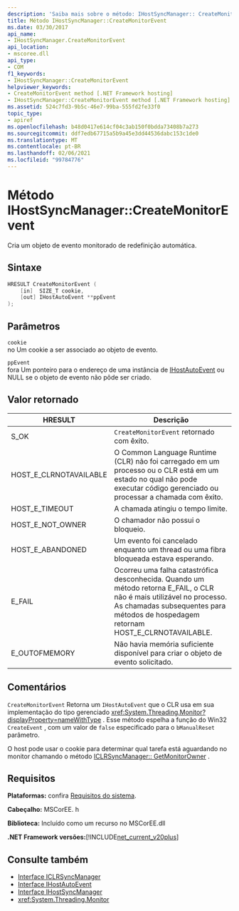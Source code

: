 ```yaml
---
description: 'Saiba mais sobre o método: IHostSyncManager:: CreateMonitorEvent'
title: Método IHostSyncManager::CreateMonitorEvent
ms.date: 03/30/2017
api_name:
- IHostSyncManager.CreateMonitorEvent
api_location:
- mscoree.dll
api_type:
- COM
f1_keywords:
- IHostSyncManager::CreateMonitorEvent
helpviewer_keywords:
- CreateMonitorEvent method [.NET Framework hosting]
- IHostSyncManager::CreateMonitorEvent method [.NET Framework hosting]
ms.assetid: 524c7fd3-9b5c-46e7-99ba-555fd2fe33f0
topic_type:
- apiref
ms.openlocfilehash: b48d0417e614cf04c3ab150f0bdda73408b7a273
ms.sourcegitcommit: ddf7edb67715a5b9a45e3dd44536dabc153c1de0
ms.translationtype: MT
ms.contentlocale: pt-BR
ms.lasthandoff: 02/06/2021
ms.locfileid: "99784776"
---
```

# <a name="ihostsyncmanagercreatemonitorevent-method"></a>Método IHostSyncManager::CreateMonitorEvent

Cria um objeto de evento monitorado de redefinição automática.  
  
## <a name="syntax"></a>Sintaxe  
  
```cpp  
HRESULT CreateMonitorEvent (  
    [in]  SIZE_T cookie,  
    [out] IHostAutoEvent **ppEvent  
);  
```  
  
## <a name="parameters"></a>Parâmetros  

 `cookie`  
 no Um cookie a ser associado ao objeto de evento.  
  
 `ppEvent`  
 fora Um ponteiro para o endereço de uma instância de [IHostAutoEvent](ihostautoevent-interface.md) ou NULL se o objeto de evento não pôde ser criado.  
  
## <a name="return-value"></a>Valor retornado  
  
|HRESULT|Descrição|  
|-------------|-----------------|  
|S_OK|`CreateMonitorEvent` retornado com êxito.|  
|HOST_E_CLRNOTAVAILABLE|O Common Language Runtime (CLR) não foi carregado em um processo ou o CLR está em um estado no qual não pode executar código gerenciado ou processar a chamada com êxito.|  
|HOST_E_TIMEOUT|A chamada atingiu o tempo limite.|  
|HOST_E_NOT_OWNER|O chamador não possui o bloqueio.|  
|HOST_E_ABANDONED|Um evento foi cancelado enquanto um thread ou uma fibra bloqueada estava esperando.|  
|E_FAIL|Ocorreu uma falha catastrófica desconhecida. Quando um método retorna E_FAIL, o CLR não é mais utilizável no processo. As chamadas subsequentes para métodos de hospedagem retornam HOST_E_CLRNOTAVAILABLE.|  
|E_OUTOFMEMORY|Não havia memória suficiente disponível para criar o objeto de evento solicitado.|  
  
## <a name="remarks"></a>Comentários  

 `CreateMonitorEvent` Retorna um `IHostAutoEvent` que o CLR usa em sua implementação do tipo gerenciado <xref:System.Threading.Monitor?displayProperty=nameWithType> . Esse método espelha a função do Win32 `CreateEvent` , com um valor de `false` especificado para o `bManualReset` parâmetro.  
  
 O host pode usar o cookie para determinar qual tarefa está aguardando no monitor chamando o método [ICLRSyncManager:: GetMonitorOwner](iclrsyncmanager-getmonitorowner-method.md) .  
  
## <a name="requirements"></a>Requisitos  

 **Plataformas:** confira [Requisitos do sistema](../../get-started/system-requirements.md).  
  
 **Cabeçalho:** MSCorEE. h  
  
 **Biblioteca:** Incluído como um recurso no MSCorEE.dll  
  
 **.NET Framework versões:**[!INCLUDE[net_current_v20plus](../../../../includes/net-current-v20plus-md.md)]  
  
## <a name="see-also"></a>Consulte também

- [Interface ICLRSyncManager](iclrsyncmanager-interface.md)
- [Interface IHostAutoEvent](ihostautoevent-interface.md)
- [Interface IHostSyncManager](ihostsyncmanager-interface.md)
- <xref:System.Threading.Monitor>
